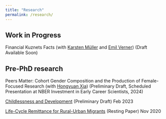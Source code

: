 ```yaml
---
title: "Research"
permalink: /research/
---
```

## Work in Progress

Financial Kuznets Facts (with [Karsten M&uuml;ller](https://www.karstenmueller.com/) and [Emil Verner](https://www.emilverner.com/)) (Draft Available Soon)

## Pre-PhD research

Peers Matter: Cohort Gender Composition and the Production of Female-Focused Research (with [Hongyuan Xia](https://economics.cornell.edu/hongyuan-xia)) (Preliminary Draft, Scheduled Presentation at NBER Investment in Early Career Scientists, 2024)

[Childlessness and Development](https://paulwdai.github.io/files/Childlessness_Development.pdf) (Preliminary Draft) Feb 2023

[Life-Cycle Remittance for Rural-Urban Migrants](https://paulwdai.github.io/files/Remittance.pdf) (Resting Paper) Nov 2020
